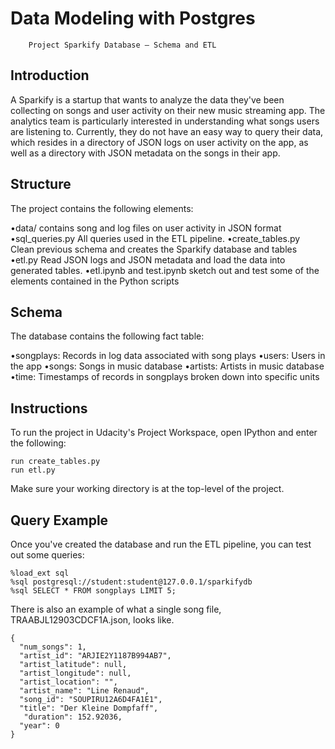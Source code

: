 # Data Modeling with Postgres

        Project Sparkify Database – Schema and ETL
        
## Introduction

A Sparkify is a startup that wants to analyze the data they've been collecting on songs and user activity on their new music streaming app. The analytics team is particularly interested in understanding what songs users are listening to. Currently, they do not have an easy way to query their data, which resides in a directory of JSON logs on user activity on the app, as well as a directory with JSON metadata on the songs in their app.

## Structure

The project contains the following elements:

   •data/ contains song and log files on user activity in JSON format
   •sql_queries.py All queries used in the ETL pipeline.
   •create_tables.py Clean previous schema and creates the Sparkify database and tables
   •etl.py Read JSON logs and JSON metadata and load the data into generated tables.
   •etl.ipynb and test.ipynb sketch out and test some of the elements contained in the Python scripts
## Schema

The database contains the following fact table:

   •songplays: Records in log data associated with song plays
   •users: Users in the app
   •songs: Songs in music database
   •artists: Artists in music database
   •time: Timestamps of records in songplays broken down into specific units
## Instructions
 
To run the project in Udacity's Project Workspace, open IPython and enter the following:

    run create_tables.py
    run etl.py
    
Make sure your working directory is at the top-level of the project.

## Query Example

Once you've created the database and run the ETL pipeline, you can test out some queries:

    %load_ext sql
    %sql postgresql://student:student@127.0.0.1/sparkifydb
    %sql SELECT * FROM songplays LIMIT 5;
    
There is also an example of what a single song file, TRAABJL12903CDCF1A.json, looks like.

    {
      "num_songs": 1,
      "artist_id": "ARJIE2Y1187B994AB7",
      "artist_latitude": null,
      "artist_longitude": null,
      "artist_location": "",
      "artist_name": "Line Renaud",
      "song_id": "SOUPIRU12A6D4FA1E1",
      "title": "Der Kleine Dompfaff",
       "duration": 152.92036,
      "year": 0
    }
